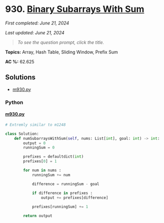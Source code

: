 # 930. [Binary Subarrays With Sum](<https://leetcode.com/problems/binary-subarrays-with-sum>)

*First completed: June 21, 2024*

*Last updated: June 21, 2024*


> *To see the question prompt, click the title.*

**Topics:** Array, Hash Table, Sliding Window, Prefix Sum

**AC %:** 62.625


## Solutions

- [m930.py](<../my-submissions/m930.py>)
### Python
#### [m930.py](<../my-submissions/m930.py>)
```Python
# Extremly similar to m1248

class Solution:
    def numSubarraysWithSum(self, nums: List[int], goal: int) -> int:
        output = 0
        runningSum = 0

        prefixes = defaultdict(int)
        prefixes[0] = 1

        for num in nums :
            runningSum += num

            difference = runningSum - goal

            if difference in prefixes :
                output += prefixes[difference]
            
            prefixes[runningSum] += 1

        return output
```

